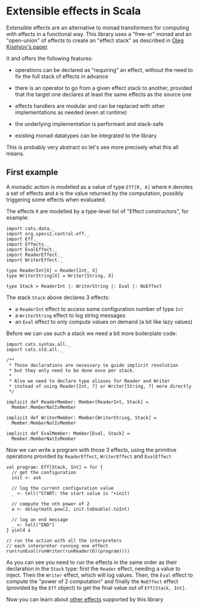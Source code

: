 # Extensible effects in Scala

Extensible effects are an alternative to monad transformers for computing with effects in a functional way. 
This library uses a "free-er" monad and an "open-union" of effects to create an "effect stack" as described in 
[Oleg Kiselyov's paper](http://okmij.org/ftp/Haskell/extensible/more.pdf).

It and offers the following features:

 - operations can be declared as "requiring" an effect, without the need to fix the full stack of effects in advance
 
 - there is an operator to go from a given effect stack to another, provided that the target one declares at least the same
   effects as the source one
   
 - effects handlers are modular and can be replaced with other implementations as needed (even at runtime)
 
 - the underlying implementation is performant and stack-safe
 
 - existing monad datatypes can be integrated to the library
 
This is probably very abstract so let's see more precisely what this all means.

## First example

A monadic action is modelled as a value of type `Eff[R, A]` where `R` denotes a set of effects and `A` is the value
returned by the computation, possibly triggering some effects when evaluated.

The effects `R` are modelled by a type-level list of "Effect constructors", for example:
```tut:silent
import cats.data._
import org.specs2.control.eff._  
import Eff._  
import Effects._  
import EvalEffect._
import ReaderEffect._
import WriterEffect._

type ReaderInt[X] = Reader[Int, X]
type WriterString[X] = Writer[String, X]

type Stack = ReaderInt |: WriterString |: Eval |: NoEffect     
```

The stack `Stack` above declares 3 effects:

 - a `ReaderInt` effect to access some configuration number of type `Int`
 - a `WriterString` effect to log string messages
 - an `Eval` effect to only compute values on demand (a bit like lazy values)
 
Before we can use such a stack we need a bit more boilerplate code: 
```tut:silent
import cats.syntax.all._
import cats.std.all._

/**
 * Those declarations are necessary to guide implicit resolution
 * but they only need to be done once per stack.
 * 
 * Also we need to declare type aliases for Reader and Writer
 * instead of using Reader[Int, ?] or Writer[String, ?] more directly
 */

implicit def ReaderMember: Member[ReaderInt, Stack] =
  Member.MemberNatIsMember

implicit def WriterMember: Member[WriterString, Stack] =
  Member.MemberNatIsMember

implicit def EvalMember: Member[Eval, Stack] =
  Member.MemberNatIsMember
```

Now we can write a program with those 3 effects, using the primitive operations provided by `ReaderEffect`, `WriterEffect` and `EvalEffect`
```tut:silent
val program: Eff[Stack, Int] = for {
  // get the configuration
  init <- ask

  // log the current configuration value
  _ <- tell("START: the start value is "+init)

  // compute the nth power of 2
  a <- delay(math.pow(2, init.toDouble).toInt)

  // log an end message
  _ <- tell("END")
} yield a
```

```tut
// run the action with all the interpreters
// each interpreter running one effect
run(runEval(runWriter(runReader(6)(program))))
```

As you can see you need to run the effects in the same order as their declaration in the `Stack` type: first the `Reader` effect, needing a value to inject.
Then the `Writer` effect, which will log values. Then, the `Eval` effect to compute the "power of 2 computation" and 
finally the `NoEffect` effect (provided by the `Eff` object) to get the final value out of `Eff[Stack, Int]`. 

Now you can learn about [other effects](out-of-the-box.md) supported by this library